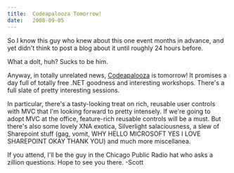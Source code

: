 ```yaml
---
title:  Codeapalooza Tomorrow!
date:   2008-09-05
---
```


So I know this guy who knew about this one event months in advance, and yet didn't think to post a blog about it until roughly 24 hours before.

What a dolt, huh? Sucks to be him.

Anyway, in totally unrelated news, [Codeapalooza](http://www.codeapalooza.com) is tomorrow! It promises a day full of totally free .NET goodness and interesting workshops. There's a full slate of pretty interesting sessions.

In particular, there's a tasty-looking treat on rich, reusable user controls with MVC that I'm looking forward to pretty intensely. If we're going to adopt MVC at the office, feature-rich reusable controls will be a must. But there's also some lovely XNA exotica, Silverlight salaciousness, a slew of Sharepoint stuff (gag, vomit, WHY HELLO MICROSOFT YES I LOVE SHAREPOINT OKAY THANK YOU) and much more miscellanea.

If you attend, I'll be the guy in the Chicago Public Radio hat who asks a zillion questions. Hope to see you there. 
-Scott